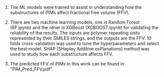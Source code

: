 1. The ML models were trained to assist in understanding how the substructures of PIMs affect fractional free volume (FFV). 

2. There are two machine learning models, one is Random Forest (RF.ipynb) and the other is XGBoost (XGBOOST.ipynb) for validating the reliability of the results. The inputs are polymer repeating units represented by their SMILES strings, and the outputs are the FFV. 10 folds cross-validation was used to tune the hyperparameters and select the best model. SHAP (SHapley Additive exPlanations) method was used to study how each substructure affects FFV.

3. The predicted FFV of PIMs in this work can be found in "PIM_Pred_FFV.pdf".
